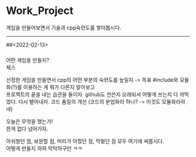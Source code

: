 # Work_Project
게임을 만들어보면서 기술과 cpp숙련도를 쌓아봅시다.

***

##<2022-02-13>

#####
어떤 게임을 만들지?   
체스
  
선정한 게임을 만들면서 cpp의 어떤 부분의 숙련도를 높일지 -> 목표
   #include와 모듈화(?)를 이용하는 게 뭐가 다른지 알아보고   
   프로젝트의 끝을 내는 습관을 들이자.
   github도 안쓴지 오래되서 어떻게 쓰는지 다 까먹었다. 다시 뱉어내자.
   코드 품질의 개선 (코드의 분업화라 하나? -> 이것도 모듈화라하네)
   
오늘은 무엇을 했는가!   
   한게 없다 넘어가자.
   
아쉬웠던 점, 보완할 점, 머리가 아팠던 점, 막혔던 점 모두 여기에 써봅시다.   
   어떻게 만들지 하하 막막하구만 ㅋㅋ
